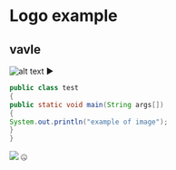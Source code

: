 # Logo example
## vavle
![alt text](https://upload.wikimedia.org/wikipedia/commons/8/83/Steam_icon_logo.svg)
:arrow_forward:
```java
public class test
{
public static void main(String args[])
{
System.out.println("example of image");
}
}
```
[![](http://img.youtube.com/vi/JAuZLo7UKbE/0.jpg)](http://www.youtube.com/watch?v=JAuZLo7UKbE "")
:zipper_mouth_face:
